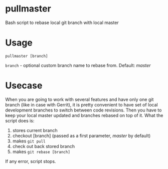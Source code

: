 # pullmaster
Bash script to rebase local git branch with local master

# Usage
`pullmaster [branch]`
  
  `branch` - optional custom branch name to rebase from. Default: _master_

# Usecase
When you are going to work with several features and have only one git branch (like in case with Gerrit), it is pretty convenient to have set of local development branches to switch between code revisions. Then you have to keep your local master updated and branches rebased on top of it. What the script does is:

1. stores current branch
1. checkout [branch] (passed as a first parameter, *master* by default)
1. makes `git pull`
1. check out back stored branch
1. makes `git rebase [branch]`

If any error, script stops.
